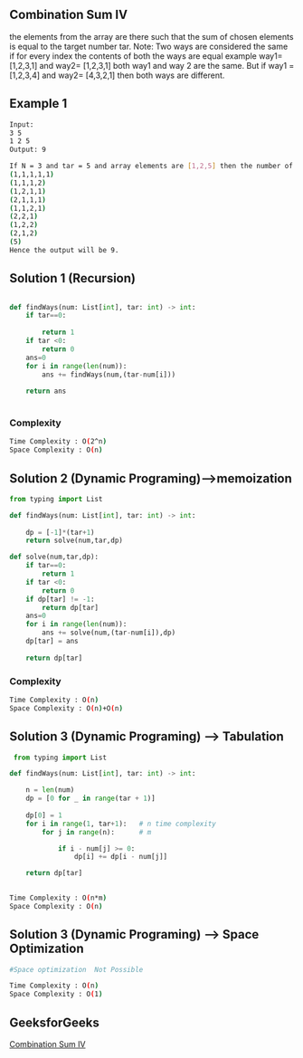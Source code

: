 ## Combination Sum IV

the elements from the array are there such that the sum of chosen elements is equal to the target number tar.
Note: Two ways are considered the same if for every index the contents of both the ways are equal example way1=[1,2,3,1] and way2= [1,2,3,1] both way1 and way 2 are the same.
But if way1 =[1,2,3,4] and way2= [4,3,2,1] then both ways are different.
## Example 1


```bash
Input:
3 5
1 2 5
Output: 9

If N = 3 and tar = 5 and array elements are [1,2,5] then the number of possible ways of making sum = 5 are:
(1,1,1,1,1)
(1,1,1,2)
(1,2,1,1)
(2,1,1,1)
(1,1,2,1)
(2,2,1)
(1,2,2)
(2,1,2)
(5)
Hence the output will be 9.

```

## Solution 1 (Recursion)

```Python

def findWays(num: List[int], tar: int) -> int:
    if tar==0:
        
        return 1
    if tar <0:
        return 0
    ans=0
    for i in range(len(num)):
        ans += findWays(num,(tar-num[i]))
        
    return ans
        
```
### Complexity
 
```bash
Time Complexity : O(2^n)
Space Complexity : O(n)
```
## Solution 2 (Dynamic Programing)-->memoization

```Python
from typing import List

def findWays(num: List[int], tar: int) -> int:
    
    dp = [-1]*(tar+1)
    return solve(num,tar,dp)

def solve(num,tar,dp):
    if tar==0:
        return 1
    if tar <0:
        return 0
    if dp[tar] != -1:
        return dp[tar]
    ans=0
    for i in range(len(num)):
        ans += solve(num,(tar-num[i]),dp)
    dp[tar] = ans   
    
    return dp[tar]
```
### Complexity
 

```bash
Time Complexity : O(n)
Space Complexity : O(n)+O(n)
```
## Solution 3 (Dynamic Programing) --> Tabulation
```python 
 from typing import List

def findWays(num: List[int], tar: int) -> int:

    n = len(num)
    dp = [0 for _ in range(tar + 1)]
    
    dp[0] = 1
    for i in range(1, tar+1):   # n time complexity
        for j in range(n):      # m 

            if i - num[j] >= 0:
                dp[i] += dp[i - num[j]]

    return dp[tar]
    
```
```bash
Time Complexity : O(n*m)
Space Complexity : O(n)
```
## Solution 3 (Dynamic Programing) --> Space Optimization
```Python
#Space optimization  Not Possible

```
```bash
Time Complexity : O(n)
Space Complexity : O(1)
```
## GeeksforGeeks
[Combination Sum IV](https://www.codingninjas.com/codestudio/problems/number-of-ways_3755252?leftPanelTab=1&utm_source=youtube&utm_medium=affiliate&utm_campaign=Lovebabbar)
